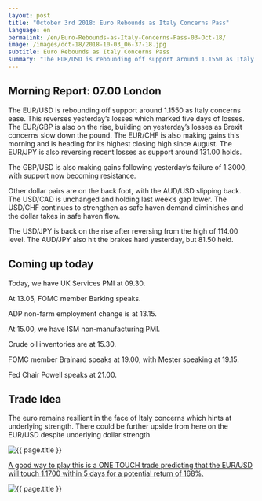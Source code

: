 ```yaml
---
layout: post
title: "October 3rd 2018: Euro Rebounds as Italy Concerns Pass"
language: en
permalink: /en/Euro-Rebounds-as-Italy-Concerns-Pass-03-Oct-18/
image: /images/oct-18/2018-10-03_06-37-18.jpg
subtitle: Euro Rebounds as Italy Concerns Pass
summary: "The EUR/USD is rebounding off support around 1.1550 as Italy concerns ease. This reverses yesterday’s losses which marked five days of losses"
---
```

## Morning Report: 07.00 London

The EUR/USD is rebounding off support around 1.1550 as Italy concerns ease. This reverses yesterday’s losses which marked five days of losses. The EUR/GBP is also on the rise, building on yesterday’s losses as Brexit concerns slow down the pound. The EUR/CHF is also making gains this morning and is heading for its highest closing high since August. The EUR/JPY is also reversing recent losses as support around 131.00 holds. 

The GBP/USD is also making gains following yesterday’s failure of 1.3000, with support now becoming resistance. 

Other dollar pairs are on the back foot, with the AUD/USD slipping back. The USD/CAD is unchanged and holding last week’s gap lower. The USD/CHF continues to strengthen as safe haven demand diminishes and the dollar takes in safe haven flow. 

The USD/JPY is back on the rise after reversing from the high of 114.00 level. The AUD/JPY also hit the brakes hard yesterday, but 81.50 held. 

## Coming up today

Today, we have UK Services PMI at 09.30. 

At 13.05, FOMC member Barking speaks. 

ADP non-farm employment change is at 13.15. 

At 15.00, we have ISM non-manufacturing PMI. 

Crude oil inventories are at 15.30. 

FOMC member Brainard speaks at 19.00, with Mester speaking at 19.15. 

Fed Chair Powell speaks at 21.00. 

## Trade Idea

The euro remains resilient in the face of Italy concerns which hints at underlying strength. There could be further upside from here on the EUR/USD despite underlying dollar strength. 

<img class="post-image" src="{{ site.url }}/images/oct-18/2018-10-03_06-37-18.jpg" alt="{{ page.title }}" title="{{ page.title }}">

<a href="%LINK%%?currency=GBP&market=forex&underlying=frxEURUSD&formname=touchnotouch&duration_amount=5&duration_units=d&amount=10&amount_type=stake&expiry_type=duration&barrier=1.1700" target="_blank">A good way to play this is a ONE TOUCH trade predicting that the EUR/USD will touch 1.1700 within 5 days for a potential return of 168%.</a>

<img class="post-image" src="{{ site.url }}/images/oct-18/2018-10-03_06-33-53.jpg" alt="{{ page.title }}" title="{{ page.title }}">